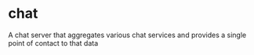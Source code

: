 # chat
A chat server that aggregates various chat services and provides a single point of contact to that data
